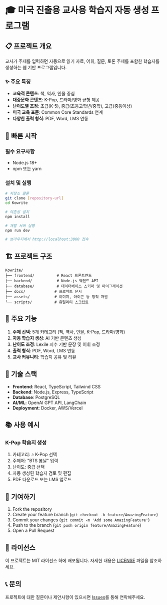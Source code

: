 # 🎓 미국 진출용 교사용 학습지 자동 생성 프로그램

## 📋 프로젝트 개요

교사가 주제를 입력하면 자동으로 읽기 자료, 어휘, 질문, 토론 주제를 포함한 학습지를 생성하는 웹 기반 프로그램입니다.

### ✨ 주요 특징
- **교육적 콘텐츠**: 책, 역사, 인물 중심
- **대중문화 콘텐츠**: K-Pop, 드라마/영화 균형 제공
- **난이도별 조정**: 초급(K-5), 중급(초등고학년/중학), 고급(중등이상)
- **미국 교육 표준**: Common Core Standards 연계
- **다양한 출력 형식**: PDF, Word, LMS 연동

## 🚀 빠른 시작

### 필수 요구사항
- Node.js 18+ 
- npm 또는 yarn

### 설치 및 실행
```bash
# 저장소 클론
git clone [repository-url]
cd Kowrite

# 의존성 설치
npm install

# 개발 서버 실행
npm run dev

# 브라우저에서 http://localhost:3000 접속
```

## 🏗️ 프로젝트 구조

```
Kowrite/
├── frontend/          # React 프론트엔드
├── backend/           # Node.js 백엔드 API
├── database/          # 데이터베이스 스키마 및 마이그레이션
├── docs/             # 프로젝트 문서
├── assets/           # 이미지, 아이콘 등 정적 자원
└── scripts/          # 유틸리티 스크립트
```

## 🎯 주요 기능

1. **주제 선택**: 5개 카테고리 (책, 역사, 인물, K-Pop, 드라마/영화)
2. **자동 학습지 생성**: AI 기반 콘텐츠 생성
3. **난이도 조정**: Lexile 지수 기반 문장 및 어휘 조정
4. **출력 형식**: PDF, Word, LMS 연동
5. **교사 커뮤니티**: 학습지 공유 및 리뷰

## 🔧 기술 스택

- **Frontend**: React, TypeScript, Tailwind CSS
- **Backend**: Node.js, Express, TypeScript
- **Database**: PostgreSQL
- **AI/ML**: OpenAI GPT API, LangChain
- **Deployment**: Docker, AWS/Vercel

## 📚 사용 예시

### K-Pop 학습지 생성
1. 카테고리: 🎶 K-Pop 선택
2. 주제어: "BTS 봄날" 입력
3. 난이도: 중급 선택
4. 자동 생성된 학습지 검토 및 편집
5. PDF 다운로드 또는 LMS 업로드

## 🤝 기여하기

1. Fork the repository
2. Create your feature branch (`git checkout -b feature/AmazingFeature`)
3. Commit your changes (`git commit -m 'Add some AmazingFeature'`)
4. Push to the branch (`git push origin feature/AmazingFeature`)
5. Open a Pull Request

## 📄 라이선스

이 프로젝트는 MIT 라이선스 하에 배포됩니다. 자세한 내용은 [LICENSE](LICENSE) 파일을 참조하세요.

## 📞 문의

프로젝트에 대한 질문이나 제안사항이 있으시면 [Issues](https://github.com/your-username/Kowrite/issues)를 통해 연락해주세요.
